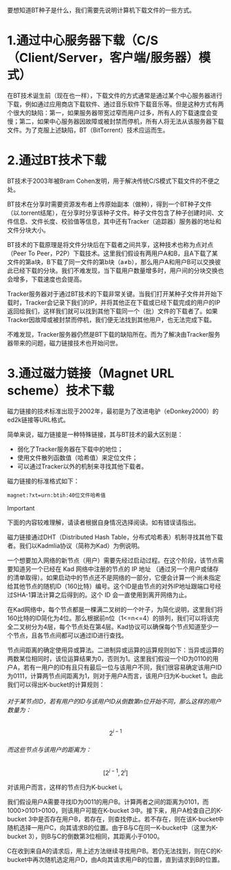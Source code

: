 要想知道BT种子是什么，我们需要先说明计算机下载文件的一些方式。

# 1.通过中心服务器下载（C/S（Client/Server，客户端/服务器）模式）

在BT技术诞生前（现在也一样），下载文件的方式通常是通过某个中心服务器进行下载，例如通过应用商店下载软件、通过音乐软件下载音乐等。但是这种方式有两个很大的缺陷：第一，如果服务器带宽过窄而用户过多，所有人的下载速度会变慢；第二，如果中心服务器因故障或被封禁而停机，所有人将无法从该服务器下载文件。为了克服上述缺陷，BT（BitTorrent）技术应运而生。

# 2.通过BT技术下载

BT技术于2003年被Bram Cohen发明，用于解决传统C/S模式下载文件的不便之处。

BT技术在分享时需要资源发布者上传原始副本（做种），得到一个BT种子文件（以.torrent结尾），在分享时分享该种子文件。种子文件包含了种子创建时间、文件信息、文件长度、校验值等信息，其中还有Tracker（追踪器）服务器的地址和文件分块大小。

BT技术的下载原理是将文件分块后在下载者之间共享，这种技术也称为点对点（Peer To Peer，P2P）下载技术。这里我们假设有两用户A和B，且A下载了某文件的第a块，B下载了同一文件的第b块（a≠b），那么用户A和用户B可以交换彼此已经下载的分块。我们不难发现，当下载用户数量增多时，用户间的分块交换也会增多，下载速度也会提高。

Tracker服务器对于通过BT技术的下载非常关键。当我们打开某种子文件并开始下载时，Tracker会记录下我们的IP，并将其他正在下载或已经下载完成的用户的IP返回给我们，这样我们就可以找到其他下载同一个（批）文件的下载者了。如果Tracker因故障或被封禁而停机，我们便无法找到其他用户，也无法完成下载。

不难发现，Tracker服务器仍然是BT下载的缺陷所在。而为了解决由Tracker服务器带来的问题，磁力链接技术也开始问世。

# 3.通过磁力链接（Magnet URL scheme）技术下载

磁力链接的技术标准出现于2002年，最初是为了改进电驴（eDonkey2000）的ed2k链接等URL格式。

简单来说，磁力链接是一种特殊链接，其与BT技术的最大区别是：

- 弱化了Tracker服务器在下载中的地位；
- 使用文件散列函数值（哈希值）来定位文件；
- 可以通过Tracker以外的机制来寻找其他下载者。

磁力链接的标准格式如下：

```
magnet:?xt=urn:btih:40位文件哈希值
```

> [!IMPORTANT]
> 下面的内容较难理解，请读者根据自身情况选择阅读。如有错误请指出。

磁力链接通过DHT（Distributed Hash Table，分布式哈希表）机制寻找其他下载者。我们以Kadmlia协议（简称为Kad）为例说明。

一个想要加入网络的新节点（用户）需要先经过启动过程。在这个阶段，该节点需要知道另一个已经在 Kad 网络中注册的节点的 IP 地址 （通过另一个用户或储存的清单取得）。如果启动中的节点还不是网络的一部分，它便会计算一个尚未指定给其他节点的随机ID（160比特）编号。这个ID是由节点的对外IP地址跟端口号经过SHA-1算法计算之后得到的。这个 ID 会一直使用到离开网络为止。

在Kad网络中，每个节点都是一棵满二叉树的一个叶子，为简化说明，这里我们将160比特的ID简化为4位。那么根据前n位（1<=n<=4）的排列，我们可以将该完全二叉树分为4层，每个节点处在第4层。Kad协议可以确保每个节点知道至少一个节点，且各节点间都可以通过ID进行查找。

节点间距离的确定使用异或算法。二进制异或运算的运算规则如下：当异或运算的两数某位相同时，该位运算结果为0，否则为1。这里我们假设一个ID为0110的用户A，若有一用户的ID有且只有最后一位与该用户不同，我们很容易确定该用户ID为0111，计算两节点间距离为1，则对于用户A而言，该用户归为K-bucket 1。由此我们可以得出K-bucket的计算规则：

###### 对于某节点ID，若有用户的ID与该用户ID从倒数第n位开始不同，那么这样的用户数量为：

$$
2^{i-1}
$$

###### 而这些节点与该用户的距离为：

$$
[2^{i-1},2^i]
$$

对该用户而言，这样的节点归为K-bucket i。

我们假设用户A需要寻找ID为0011的用户B。计算两者之间的距离为0101，而1000>0101>0100，则该用户可能在K-bucket 3中。接下来，用户A检查自己的K-bucket 3中是否存在用户B，若存在，则查找停止。若不存在，则在该K-bucket中随机选择一用户C，向其请求B的位置。由于B与C在同一K-bucket中（这里为K-bucket 3），则B与C的倒数第3位相同，其距离小于0100。

C在收到来自A的请求后，用上述方法继续寻找用户B。若仍无法找到，则在C的K-bucket中再次随机选定用户D，由A向其请求用户B的位置，直到请求到B的位置。